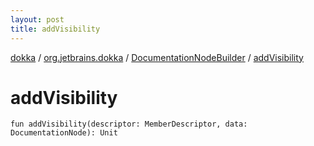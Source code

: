 ```yaml
---
layout: post
title: addVisibility
---
```

[dokka](../../index.md) / [org.jetbrains.dokka](../index.md) / [DocumentationNodeBuilder](index.md) / [addVisibility](addVisibility.md)

# addVisibility

```
fun addVisibility(descriptor: MemberDescriptor, data: DocumentationNode): Unit
```
